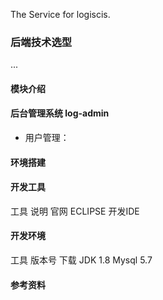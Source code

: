 The Service for logiscis.

### 后端技术选型
...

#### 模块介绍
#### 后台管理系统 log-admin
- 用户管理：

#### 环境搭建
#### 开发工具

工具   说明   官网
ECLIPSE  开发IDE  


#### 开发环境
工具  版本号  下载
JDK  1.8
Mysql  5.7

#### 参考资料